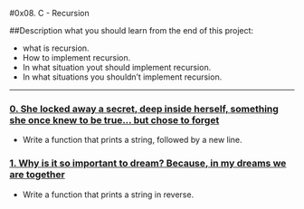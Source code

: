 #0x08. C - Recursion

##Description
what you should learn from the end of this project:
* what is recursion.
* How to implement recursion.
* In what situation yout should implement recursion.
* In what situations you shouldn’t implement recursion.

---

### [0. She locked away a secret, deep inside herself, something she once knew to be true... but chose to forget](./0-puts_recursion.c)
* Write a function that prints a string, followed by a new line.

### [1. Why is it so important to dream? Because, in my dreams we are together](1-print_rev_recursion.c)
* Write a function that prints a string in reverse.
